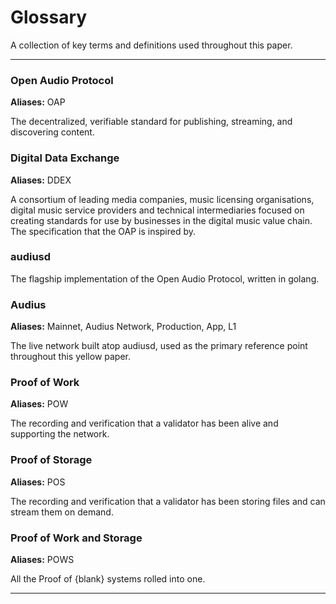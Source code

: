 # Glossary

A collection of key terms and definitions used throughout this paper.

---

### Open Audio Protocol
**Aliases:** OAP

The decentralized, verifiable standard for publishing, streaming, and discovering content.

### Digital Data Exchange
**Aliases:** DDEX

A consortium of leading media companies, music licensing organisations, digital music service providers and technical intermediaries focused on creating standards for use by businesses in the digital music value chain. The specification that the OAP is inspired by.

### audiusd

The flagship implementation of the Open Audio Protocol, written in golang.

### Audius
**Aliases:** Mainnet, Audius Network, Production, App, L1

The live network built atop audiusd, used as the primary reference point throughout this yellow paper.

### Proof of Work
**Aliases:** POW

The recording and verification that a validator has been alive and supporting the network.

### Proof of Storage
**Aliases:** POS

The recording and verification that a validator has been storing files and can stream them on demand.

### Proof of Work and Storage
**Aliases:** POWS

All the Proof of {blank} systems rolled into one.

---
